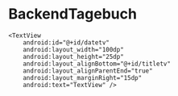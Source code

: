 
# BackendTagebuch

<TextView
        android:id="@+id/titletv"
        android:layout_width="150dp"
        android:layout_height="40dp"
        android:layout_alignParentStart="true"
        android:layout_alignParentTop="true"
        android:layout_marginLeft="15dp"
        android:text="TextView"
        android:textSize="25dp" />

    <TextView
        android:id="@+id/datetv"
        android:layout_width="100dp"
        android:layout_height="25dp"
        android:layout_alignBottom="@+id/titletv"
        android:layout_alignParentEnd="true"
        android:layout_marginRight="15dp"
        android:text="TextView" />
